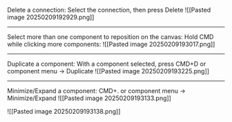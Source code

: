 Delete a connection:
Select the connection, then press Delete
![[Pasted image 20250209192929.png]]

---


Select more than one component to reposition on the canvas:
Hold CMD while clicking more components:
![[Pasted image 20250209193017.png]]

---

Duplicate a component:
With a component selected, press CMD+D or component menu -> Duplicate
![[Pasted image 20250209193225.png]]

---

Minimize/Expand a component:
CMD+. or component menu -> Minimize/Expand
![[Pasted image 20250209193133.png]]

![[Pasted image 20250209193138.png]]